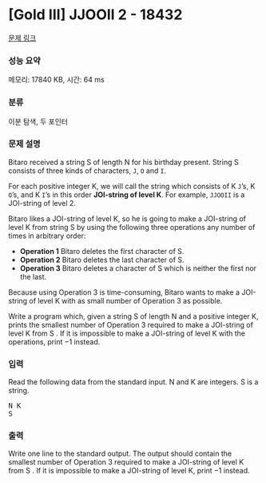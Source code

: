 # [Gold III] JJOOII 2 - 18432 

[문제 링크](https://www.acmicpc.net/problem/18432) 

### 성능 요약

메모리: 17840 KB, 시간: 64 ms

### 분류

이분 탐색, 두 포인터

### 문제 설명

<p>Bitaro received a string S of length N for his birthday present. String S consists of three kinds of characters, <code>J</code>, <code>O</code> and <code>I</code>.</p>

<p>For each positive integer K, we will call the string which consists of K <code>J</code>’s, K <code>O</code>’s, and K <code>I</code>’s in this order <strong>JOI-string of level K</strong>. For example, <code>JJOOII</code> is a JOI-string of level 2.</p>

<p>Bitaro likes a JOI-string of level K, so he is going to make a JOI-string of level K from string S by using the following three operations any number of times in arbitrary order:</p>

<ul>
	<li><strong>Operation 1</strong> Bitaro deletes the first character of S.</li>
	<li><strong>Operation 2</strong> Bitaro deletes the last character of S.</li>
	<li><strong>Operation 3</strong> Bitaro deletes a character of S which is neither the first nor the last.</li>
</ul>

<p>Because using Operation 3 is time-consuming, Bitaro wants to make a JOI-string of level K with as small number of Operation 3 as possible.</p>

<p>Write a program which, given a string S of length N and a positive integer K, prints the smallest number of Operation 3 required to make a JOI-string of level K from S . If it is impossible to make a JOI-string of level K with the operations, print −1 instead.</p>

### 입력 

 <p>Read the following data from the standard input. N and K are integers. S is a string.</p>

<pre>N K
S</pre>

### 출력 

 <p>Write one line to the standard output. The output should contain the smallest number of Operation 3 required to make a JOI-string of level K from S . If it is impossible to make a JOI-string of level K, print −1 instead.</p>

